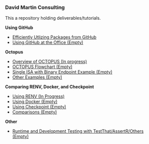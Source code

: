 ### David Martin Consulting

This a repository holding deliverables/tutorials.

<nav aria-label="GitHub">
  <b>Using GitHub</b>
  <ul>
    <li><a href="GitHub_Packages.html">Efficiently Utlizing Packages from GitHub</a></li> 
    <li><a href="GitHub_Usage.html">Using GitHub at the Office (Empty)</a></li> 
  </ul>
</nav> 

<nav aria-label="Octopus">
<b>Octopus</b>
  <ul>
    <li><a href="Octopus.html">Overview of OCTOPUS (In progress)</a></li> 
    <li><a href="">OCTOPUS Flowchart (Empty)</a></li> 
    <li><a href="">Single ISA with Binary Endpoint Example (Empty)</a></li> 
    <li><a href="">Other Examples (Empty)</a></li> 
  </ul></nav>
  
 <nav aria-label="Reproducibility">
<b>Comparing RENV, Docker, and Checkpoint</b>
  <ul>
    <li><a href="">Using RENV (In Progress)</a></li> 
    <li><a href="">Using Docker (Empty)</a></li> 
    <li><a href="">Using Checkpoint (Empty)</a></li> 
    <li><a href="">Comparisons (Empty) </a></li> 
   </ul></nav>
  
  <nav aria-label="Other">
<b>Other</b>
  <ul>
<li><a href="">Runtime and Development Testing with TestThat/AssertR/Others (Empty)</a></li> 
  </ul></nav>
<!--<li><a href="pred_analytics.html">Pred Analytics</a></li> -->
<!--<li><a href="/pred_analytics.html?rawue">Pred Analytics</a></li> -->

